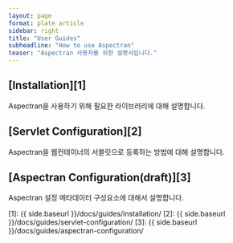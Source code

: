 ```yaml
---
layout: page
format: plate article
sidebar: right
title: "User Guides"
subheadline: "How to use Aspectran"
teaser: "Aspectran 사용자를 위한 설명서입니다."
---
```


## [Installation][1]
Aspectran을 사용하기 위해 필요한 라이브러리에 대해 설명합니다.

## [Servlet Configuration][2]
Aspectran을 웹컨테이너의 서블릿으로 등록하는 방법에 대해 설명합니다.

## [Aspectran Configuration(draft)][3]
Aspectran 설정 메타데이터 구성요소에 대해서 설명합니다.

[1]: {{ side.baseurl }}/docs/guides/installation/
[2]: {{ side.baseurl }}/docs/guides/servlet-configuration/
[3]: {{ side.baseurl }}/docs/guides/aspectran-configuration/
